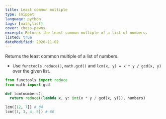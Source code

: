 ```yaml
---
title: Least common multiple
type: snippet
language: python
tags: [math,list]
cover: chess-pawns
excerpt: Returns the least common multiple of a list of numbers.
listed: true
dateModified: 2020-11-02
---
```


Returns the least common multiple of a list of numbers.

- Use `functools.reduce()`, `math.gcd()` and `lcm(x, y) = x * y / gcd(x, y)` over the given list.

```py
from functools import reduce
from math import gcd

def lcm(numbers):
  return reduce((lambda x, y: int(x * y / gcd(x, y))), numbers)

lcm([12, 7]) # 84
lcm([1, 3, 4, 5]) # 60
```
